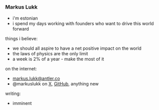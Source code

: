 # <h3> Markus Lukk

* i'm estonian
* i spend my days working with founders who want to drive this world forward

things i believe:
* we should all aspire to have a net positive impact on the world
* the laws of physics are the only limit
* a week is 2% of a year - make the most of it

on the internet:
* [markus.lukk@antler.co](markus.lukk@antler.co)
* @markuslukk on [X](https://x.com/markuslukk), [GitHub](https://github.com/markuslukk), anything new

writing:
* imminent
